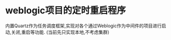 weblogic项目的定时重启程序
=============

内置Quartz作为任务调度框架,实现对各个通过Weblogic作为中间件的项目进行启动,关闭,重启等功能.
(当前先只实现本地,不考虑集群)

